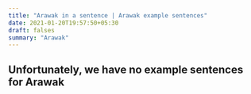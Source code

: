 ```yaml
---
title: "Arawak in a sentence | Arawak example sentences"
date: 2021-01-20T19:57:50+05:30
draft: falses
summary: "Arawak"
---
```

## Unfortunately, we have no example sentences for Arawak                 
